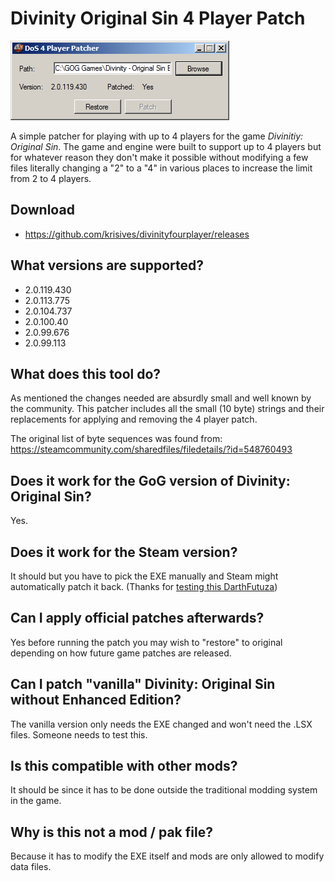 
# Divinity Original Sin 4 Player Patch

![Screenshot](/screenshot.png?raw=true)

A simple patcher for playing with up to 4 players for the game *Divinitiy: Original Sin*.
The game and engine were built to support up to 4 players but for whatever reason
they don't make it possible without modifying a few files literally changing a "2" to
a "4" in various places to increase the limit from 2 to 4 players.

## Download 

* https://github.com/krisives/divinityfourplayer/releases

## What versions are supported?

* 2.0.119.430
* 2.0.113.775
* 2.0.104.737
* 2.0.100.40
* 2.0.99.676
* 2.0.99.113

## What does this tool do?

As mentioned the changes needed are absurdly small and well known by the community. This patcher
includes all the small (10 byte) strings and their replacements for applying and removing
the 4 player patch.

The original list of byte sequences was found from:
  https://steamcommunity.com/sharedfiles/filedetails/?id=548760493

## Does it work for the GoG version of Divinity: Original Sin?

Yes.

## Does it work for the Steam version?

It should but you have to pick the EXE manually and Steam might automatically patch it back. (Thanks for [testing this DarthFutuza](https://github.com/krisives/divinityfourplayer/issues/1))

## Can I apply official patches afterwards?

Yes before running the patch you may wish to "restore" to original depending on
how future game patches are released.

## Can I patch "vanilla" Divinity: Original Sin without Enhanced Edition?

The vanilla version only needs the EXE changed and won't need the .LSX files. Someone needs to test this.

## Is this compatible with other mods?

It should be since it has to be done outside the traditional modding system in the game.

## Why is this not a mod / pak file?

Because it has to modify the EXE itself and mods are only allowed to modify data files.
